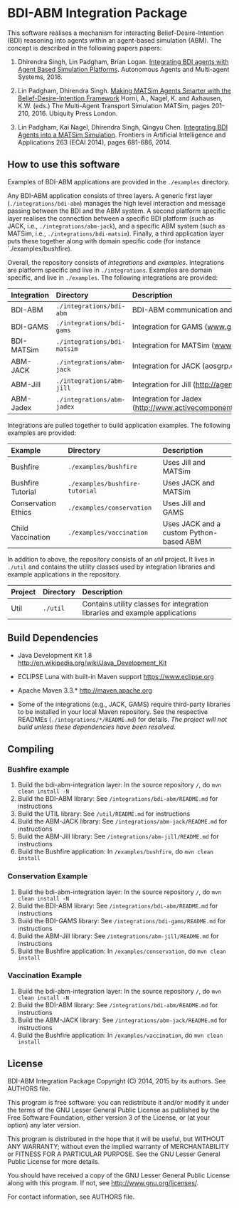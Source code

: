 # BDI-ABM Integration Package

This software realises a mechanism for interacting 
Belief-Desire-Intention (BDI) reasoning into agents within an
agent-based simulation (ABM). The concept is described
in the following papers papers:

1. Dhirendra Singh, Lin Padgham, Brian Logan. 
   [Integrating BDI agents with Agent Based Simulation Platforms](https://researchbank.rmit.edu.au/view/rmit:37619).
   Autonomous Agents and Multi-agent Systems, 2016. 

2. Lin Padgham, Dhirendra Singh.
   [Making MATSim Agents Smarter with the Belief-Desire-Intention Framework](http://matsim.org/the-book)
   Horni, A., Nagel, K. and Axhausen, K.W. (eds.) The Multi-Agent Transport Simulation MATSim,
   pages 201-210, 2016. Ubiquity Press London.
   
3. Lin Padgham, Kai Nagel, Dhirendra Singh, Qingyu Chen.
   [Integrating BDI Agents into a MATSim Simulation](https://researchbank.rmit.edu.au/view/rmit:28920). 
   Frontiers in Artificial Intelligence and Applications 263 (ECAI 2014), 
   pages 681-686, 2014.




## How to use this software

Examples of BDI-ABM applications are provided in the `./examples` directory.

Any BDI-ABM application consists of three layers. A generic first layer
(`./integrations/bdi-abm`) manages the high level interaction and message
passing between the BDI and the ABM system. A second platform specific
layer realises the connection between a specific BDI platform (such as 
JACK, i.e., `./integrations/abm-jack`), and a specific ABM system (such 
as MATSim, i.e., `./integrations/bdi-matsim`). Finally, a third application
layer puts these together along with domain specific code (for instance
`./examples/bushfire). 

Overall, the repository consists of *integrations* and *examples*. Integrations
are platform specific and live in `./integrations`. Examples are domain 
specific, and live in `./examples`. The following integrations
are provided:
 
Integration   | Directory                   | Description
:-------------|:----------------------------|:----------------------------
BDI-ABM       | `./integrations/bdi-abm`    | BDI-ABM communication and data layer
BDI-GAMS      | `./integrations/bdi-gams`   | Integration for GAMS (www.gams.com) 
BDI-MATSim    | `./integrations/bdi-matsim` | Integration for MATSim (www.matsim.org)
ABM-JACK      | `./integrations/abm-jack`   | Integration for JACK (aosgrp.com/products/jack)
ABM-Jill      | `./integrations/abm-jill`   | Integration for Jill (http://agentsoz.github.io/jill)
ABM-Jadex     | `./integrations/abm-jadex`  | Integration for Jadex (http://www.activecomponents.org/bin/view/About/Features)

Integrations are pulled together to build application examples. The following
examples are provided:

Example             | Directory                      | Description
:-------------------|:-------------------------------|:----------------------------
Bushfire            | `./examples/bushfire`          | Uses Jill and MATSim
Bushfire Tutorial   | `./examples/bushfire-tutorial` | Uses JACK and MATSim
Conservation Ethics | `./examples/conservation`      | Uses Jill and GAMS
Child Vaccination   | `./examples/vaccination`       | Uses JACK and a custom Python-based ABM

In addition to above, the repository consists of an *util* project. It lives in 
`./util` and contains the utility classes used by integration libraries and example 
applications in the repository.

Project     | Directory      | Description
:-----------|:---------------|:--------------------------------------------
Util        | `./util`       | Contains utility classes for integration libraries and example applications



<a name="Dependencies"></a>
## Build Dependencies 


* Java Development Kit 1.8 
  http://en.wikipedia.org/wiki/Java_Development_Kit

* ECLIPSE Luna with built-in Maven support
  https://www.eclipse.org

* Apache Maven 3.3.*
  http://maven.apache.org

* Some of the integrations (e.g., JACK, GAMS) require third-party 
  libraries to be installed in your local Maven repository. See 
  the respective READMEs (`./integrations/*/README.md`) for details.
  *The project will not build unless these dependencies have been 
   resolved.*



## Compiling


### Bushfire example

1.  Build the bdi-abm-integration layer: In the source repository `/`, do 
    `mvn clean install -N`
2.  Build the BDI-ABM library: See `/integrations/bdi-abm/README.md`
    for instructions
3.  Build the UTIL library: See `/util/README.md`
    for instructions
4.  Build the ABM-JACK library: See `/integrations/abm-jack/README.md`
    for instructions
5.  Build the ABM-Jill library: See `/integrations/abm-jill/README.md`
    for instructions
6.  Build the Bushfire application: In `/examples/bushfire`, do
    `mvn clean install`


### Conservation Example

1.  Build the bdi-abm-integration layer: In the source repository `/`, do 
    `mvn clean install -N`
2.  Build the BDI-ABM library: See `/integrations/bdi-abm/README.md`
    for instructions
3.  Build the BDI-GAMS library: See `/integrations/bdi-gams/README.md`
    for instructions
4.  Build the ABM-Jill library: See `/integrations/abm-jill/README.md`
    for instructions
5.  Build the Bushfire application: In `/examples/conservation`, do
    `mvn clean install`


### Vaccination Example

1.  Build the bdi-abm-integration layer: In the source repository `/`, do 
    `mvn clean install -N`
2.  Build the BDI-ABM library: See `/integrations/bdi-abm/README.md`
    for instructions
3.  Build the ABM-JACK library: See `/integrations/abm-jack/README.md`
    for instructions
4.  Build the Bushfire application: In `/examples/vaccination`, do
    `mvn clean install`



## License

BDI-ABM Integration Package
Copyright (C) 2014, 2015 by its authors. See AUTHORS file.

This program is free software: you can redistribute it and/or modify
it under the terms of the GNU Lesser General Public License as published by
the Free Software Foundation, either version 3 of the License, or
(at your option) any later version.

This program is distributed in the hope that it will be useful,
but WITHOUT ANY WARRANTY; without even the implied warranty of
MERCHANTABILITY or FITNESS FOR A PARTICULAR PURPOSE.  See the
GNU Lesser General Public License for more details.

You should have received a copy of the GNU Lesser General Public License
along with this program.  If not, see <http://www.gnu.org/licenses/>.

For contact information, see AUTHORS file.
